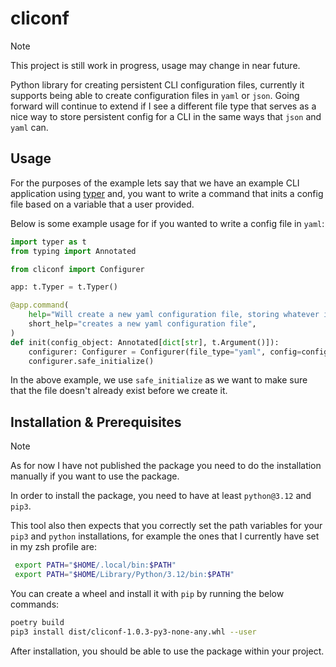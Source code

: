 # cliconf

> [!NOTE]
> This project is still work in progress, usage may change in near future. 

Python library for creating persistent CLI configuration files, currently it supports being able to 
create configuration files in `yaml` or `json`. Going forward will continue to extend if I see a different file type 
that serves as a nice way to store persistent config for a CLI in the same ways that `json` and `yaml` can.

## Usage 
For the purposes of the example lets say that we have an example CLI application using [typer](https://typer.tiangolo.com/)
and, you want to write a command that inits a config file based on a variable that a user provided. 

Below is some example usage for if you wanted to write a config file in `yaml`: 

```python
import typer as t 
from typing import Annotated

from cliconf import Configurer

app: t.Typer = t.Typer()

@app.command(
    help="Will create a new yaml configuration file, storing whatever is provided by you :)",
    short_help="creates a new yaml configuration file",
)
def init(config_object: Annotated[dict[str], t.Argument()]): 
    configurer: Configurer = Configurer(file_type="yaml", config=config_object, path=None, app_name="ExampleApp")
    configurer.safe_initialize()
```

In the above example, we use `safe_initialize` as we want to make sure that the file doesn't already exist before we create it.

## Installation & Prerequisites

> [!NOTE] 
> As for now I have not published the package you need to do the installation 
> manually if you want to use the package.  
 
In order to install the package, you need to have at least ``python@3.12`` and ``pip3``. 

This tool also then expects that you correctly set the path variables for your ``pip3`` and ``python``
installations, for example the ones that I currently have set in my zsh profile are: 

```bash
 export PATH="$HOME/.local/bin:$PATH"
 export PATH="$HOME/Library/Python/3.12/bin:$PATH"
```

You can create a wheel and install it with `pip` by running the below commands: 

```bash
poetry build 
pip3 install dist/cliconf-1.0.3-py3-none-any.whl --user
```

After installation, you should be able to use the package within your project. 